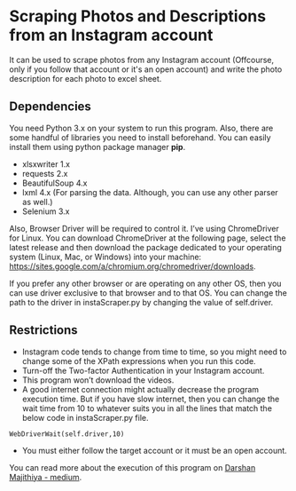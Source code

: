 # Scraping Photos and Descriptions from an Instagram account
It can be used to scrape photos from any Instagram account (Offcourse, only if you follow that account or it's an open account) and write the photo description for each photo to excel sheet.

## Dependencies
You need Python 3.x on your system to run this program. Also, there are some handful of libraries you need to install beforehand. You can easily install them using python package manager **pip**.

- xlsxwriter 1.x
- requests 2.x
- BeautifulSoup 4.x
- lxml 4.x (For parsing the data. Although, you can use any other parser as well.)
- Selenium 3.x

Also, Browser Driver will be required to control it. I’ve using ChromeDriver for Linux. You can download ChromeDriver at the following page, select the latest release and then download the package dedicated to your operating system (Linux, Mac, or Windows) into your machine: https://sites.google.com/a/chromium.org/chromedriver/downloads.

If you prefer any other browser or are operating on any other OS, then you can use driver exclusive to that browser and to that OS. You can change the path to the driver in instaScraper.py by changing the value of self.driver.

## Restrictions
- Instagram code tends to change from time to time, so you might need to change some of the XPath expressions when you run this code.
- Turn-off the Two-factor Authentication in your Instagram account.
- This program won’t download the videos.
- A good internet connection might actually decrease the program execution time. But if you have slow internet, then you can change the wait time from 10 to whatever suits you in all the lines that match the below code in instaScraper.py file.
```
WebDriverWait(self.driver,10)
```
- You must either follow the target account or it must be an open account.

You can read more about the execution of this program on [Darshan Majithiya - medium](https://medium.com/@darsh2115/scraping-photos-and-descriptions-from-an-instagram-account-using-python-11c5a1ce1e81).

